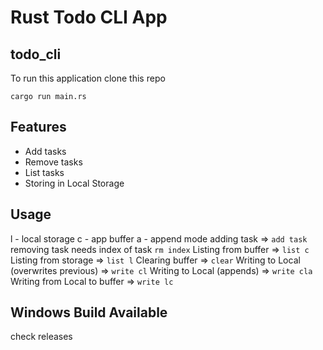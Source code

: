 # Rust Todo CLI App

## todo_cli
To run this application clone this repo 
```
cargo run main.rs
```
## Features

- Add tasks 
- Remove tasks
- List tasks
- Storing in Local Storage

## Usage
l - local storage
c - app buffer
a - append mode
adding task => ``` add task ```
removing task needs index of task ``` rm index ```
Listing from buffer =>  ``` list c ```
Listing from storage => ``` list l ```
Clearing buffer => ``` clear ```
Writing to Local (overwrites previous) => ```write cl```
Writing to Local (appends) => ```write cla```
Writing from Local to buffer => ```write lc```

## Windows Build Available
  check releases
